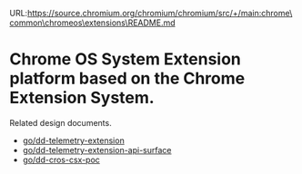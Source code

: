 URL:https://source.chromium.org/chromium/chromium/src/+/main:chrome\common\chromeos\extensions\README.md
# Chrome OS System Extension platform based on the Chrome Extension System.

Related design documents.
- [go/dd-telemetry-extension](https://goto.google.com/dd-telemetry-extension)
- [go/dd-telemetry-extension-api-surface](https://goto.google.com/dd-telemetry-extension-api-surface)
- [go/dd-cros-csx-poc](https://goto.google.com/dd-cros-csx-poc)
